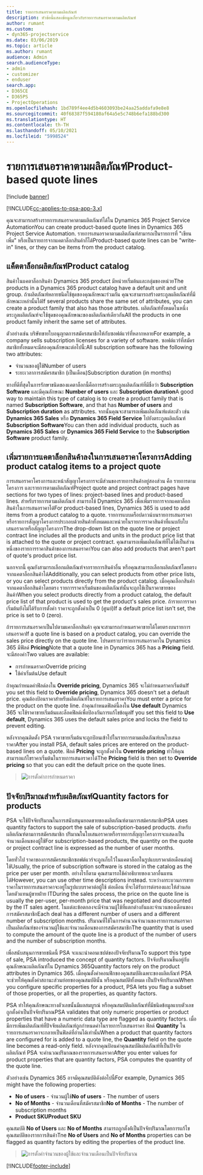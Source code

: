 ```yaml
---
title: รายการเสนอราคาตามผลิตภัณฑ์
description: หัวข้อนี้แสดงข้อมูลเกี่ยวกับรายการเสนอราคาตามผลิตภัณฑ์
author: rumant
ms.custom:
- dyn365-projectservice
ms.date: 03/06/2019
ms.topic: article
ms.author: rumant
audience: Admin
search.audienceType:
- admin
- customizer
- enduser
search.app:
- D365CE
- D365PS
- ProjectOperations
ms.openlocfilehash: 1bd789f4ee4d5b4603093be24aa25addafa9e8e8
ms.sourcegitcommit: 40f68387f594180af64a5e5c748b6efa188bd300
ms.translationtype: HT
ms.contentlocale: th-TH
ms.lasthandoff: 05/10/2021
ms.locfileid: "5998524"
---
```

# <a name="product-based-quote-lines"></a><span data-ttu-id="629e3-103">รายการเสนอราคาตามผลิตภัณฑ์</span><span class="sxs-lookup"><span data-stu-id="629e3-103">Product-based quote lines</span></span>

[!include [banner](../includes/psa-now-project-operations.md)]

[!INCLUDE[cc-applies-to-psa-app-3.x](../includes/cc-applies-to-psa-app-3x.md)]


<span data-ttu-id="629e3-104">คุณจะสามารถสร้างรายการเสนอราคาตามผลิตภัณฑ์ได้ใน Dynamics 365 Project Service Automation</span><span class="sxs-lookup"><span data-stu-id="629e3-104">You can create product-based quote lines in Dynamics 365 Project Service Automation.</span></span> <span data-ttu-id="629e3-105">รายการเสนอราคาตามผลิตภัณฑ์สามารถเป็นรายการที่ "เขียนเพิ่ม" หรือเป็นรายการจากแคตาล็อกสินค้าก็ได้</span><span class="sxs-lookup"><span data-stu-id="629e3-105">Product-based quote lines can be "write-in" lines, or they can be items from the product catalog.</span></span>

## <a name="product-catalog"></a><span data-ttu-id="629e3-106">แค็ตตาล็อกผลิตภัณฑ์</span><span class="sxs-lookup"><span data-stu-id="629e3-106">Product catalog</span></span>

<span data-ttu-id="629e3-107">สินค้าในแคตาล็อกสินค้า Dynamics 365 product มีหน่วยเริ่มต้นและกลุ่มของหน่วย</span><span class="sxs-lookup"><span data-stu-id="629e3-107">The products in a Dynamics 365 product catalog have a default unit and unit group.</span></span> <span data-ttu-id="629e3-108">ถ้าผลิตภัณฑ์หลายชนิดใช้ชุดของคุณลักษณะร่วมกัน คุณจะสามารถสร้างตระกูลผลิตภัณฑ์ที่มีลักษณะเหล่านั้นได้</span><span class="sxs-lookup"><span data-stu-id="629e3-108">If several products share the same set of attributes, you can create a product family that also has those attributes.</span></span> <span data-ttu-id="629e3-109">ผลิตภัณฑ์ทั้งหมดในหนึ่งตระกูลผลิตภัณฑ์จะใช้ชุดของคุณลักษณะของผลิตภัณฑ์เดียวกัน</span><span class="sxs-lookup"><span data-stu-id="629e3-109">All the products in one product family inherit the same set of attributes.</span></span>

<span data-ttu-id="629e3-110">ตัวอย่างเช่น บริษัทขายใบอนุญาตการสมัครสมาชิกให้กับซอฟต์แวร์ที่หลากหลาย</span><span class="sxs-lookup"><span data-stu-id="629e3-110">For example, a company sells subscription licenses for a variety of software.</span></span> <span data-ttu-id="629e3-111">ซอฟต์แวร์ที่สมัครสมาชิกทั้งหมดจะมีสองคุณลักษณะต่อไปนี้:</span><span class="sxs-lookup"><span data-stu-id="629e3-111">All subscription software has the following two attributes:</span></span>

- <span data-ttu-id="629e3-112">จำนวนของผู้ใช้</span><span class="sxs-lookup"><span data-stu-id="629e3-112">Number of users</span></span> 
- <span data-ttu-id="629e3-113">ระยะเวลาการสมัครสมาชิก (เป็นเดือน)</span><span class="sxs-lookup"><span data-stu-id="629e3-113">Subscription duration (in months)</span></span>

<span data-ttu-id="629e3-114">ทางที่ดีที่สุดในการรักษาขนิดของแคตาล็อกนี้คือการสร้างตระกูลผลิตภัณฑ์ที่มีชื่อว่า **Subscription Software** และมีคุณลักษณะ **Number of users** และ **Subscription duration**</span><span class="sxs-lookup"><span data-stu-id="629e3-114">A good way to maintain this type of catalog is to create a product family that is named **Subscription Software**, and that has **Number of users** and **Subscription duration** as attributes.</span></span> <span data-ttu-id="629e3-115">จากนั้นคุณจะสามารถเพิ่มผลิตภัณฑ์แต่ละตัว เช่น **Dynamics 365 Sales** หรือ **Dynamics 365 Field Service** ไปยังตระกูลผลิตภัณฑ์ **Subscription Software**</span><span class="sxs-lookup"><span data-stu-id="629e3-115">You can then add individual products, such as **Dynamics 365 Sales** or **Dynamics 365 Field Service** to the **Subscription Software** product family.</span></span>

## <a name="adding-product-catalog-items-to-a-project-quote"></a><span data-ttu-id="629e3-116">เพิ่มรายการแคตาล็อกสินค้าลงในการเสนอราคาโครงการ</span><span class="sxs-lookup"><span data-stu-id="629e3-116">Adding product catalog items to a project quote</span></span>

<span data-ttu-id="629e3-117">การเสนอราคาโครงการและหน้าสัญญาโครงการจะมีส่วนของรายการสินค้าอยู่สองส่วน คือ รายการตามโครงการ และรายการตามผลิตภัณฑ์</span><span class="sxs-lookup"><span data-stu-id="629e3-117">Project quote and project contract pages have sections for two types of lines: project-based lines and product-based lines.</span></span> <span data-ttu-id="629e3-118">สำหรับรายการตามผลิตภัณฑ์ สามารถใช้ Dynamics 365 เพื่อเพิ่มรายการจากแคตาล็อกสินค้าในการเสนอราคาได้</span><span class="sxs-lookup"><span data-stu-id="629e3-118">For product-based lines, Dynamics 365 is used to add items from a product catalog to a quote.</span></span> <span data-ttu-id="629e3-119">รายการแบบดร็อปดาวน์บนรายการเสนอราคาหรือรายการสัญญาโครงการประกอบด้วยสินค้าทั้งหมดและหน่วยในรายการราคาสินค้าที่แนบกับใบเสนอราคาหรือสัญญาโครงการ</span><span class="sxs-lookup"><span data-stu-id="629e3-119">The drop-down list on the quote line or project contract line includes all the products and units in the product price list that is attached to the quote or project contract.</span></span> <span data-ttu-id="629e3-120">คุณสามารถเพิ่มผลิตภัณฑ์ที่ไม่ได้เป็นส่วนหนึ่งของรายการราคาสินค้าของการเสนอราคา</span><span class="sxs-lookup"><span data-stu-id="629e3-120">You can also add products that aren't part of quote's product price list.</span></span>

<span data-ttu-id="629e3-121">นอกจากนี้ คุณยังสามารถเลือกผลิตภัณฑ์จากรายการสินค้าอื่น หรือคุณสามารถเลือกผลิตภัณฑ์โดยตรงจากแคตาล็อกสินค้าได้</span><span class="sxs-lookup"><span data-stu-id="629e3-121">Additionally, you can select products from other price lists, or you can select products directly from the product catalog.</span></span> <span data-ttu-id="629e3-122">เมื่อคุณเลือกสินค้าจากแคตาล็อกสินค้าโดยตรง รายการราคาเริ่มต้นของผลิตภัณฑ์นั้นจะถูกใช้เป็นราคาขายของสินค้า</span><span class="sxs-lookup"><span data-stu-id="629e3-122">When you select products directly from a product catalog, the default price list of that product is used to get the product's sales price.</span></span> <span data-ttu-id="629e3-123">ถ้ารายการราคาเริ่มต้นยังไม่ได้รับการตั้งค่า ราคาจะถูกตั้งค่าเป็น 0 (ศูนย์)</span><span class="sxs-lookup"><span data-stu-id="629e3-123">If a default price list isn't set, the price is set to 0 (zero).</span></span>

<span data-ttu-id="629e3-124">ถ้ารายการเสนอราคาเป็นไปตามแคาล็อกสินค้า คุณจะสามารถกำหนดราคาขายได้โดยตรงบนรายการเสนอราคา</span><span class="sxs-lookup"><span data-stu-id="629e3-124">If a quote line is based on a product catalog, you can override the sales price directly on the quote line.</span></span> <span data-ttu-id="629e3-125">โปรดทราบว่ารายการเสนอราคาใน Dynamics 365 มีฟิลด์ **Pricing**</span><span class="sxs-lookup"><span data-stu-id="629e3-125">Note that a quote line in Dynamics 365 has a **Pricing** field.</span></span> <span data-ttu-id="629e3-126">จะมีสองค่า</span><span class="sxs-lookup"><span data-stu-id="629e3-126">Two values are available:</span></span>

- <span data-ttu-id="629e3-127">การกำหนดราคา</span><span class="sxs-lookup"><span data-stu-id="629e3-127">Override pricing</span></span>  
- <span data-ttu-id="629e3-128">ใช้ค่าเริ่มต้น</span><span class="sxs-lookup"><span data-stu-id="629e3-128">Use default</span></span>

<span data-ttu-id="629e3-129">ถ้าคุณกำหนดค่าฟิลด์ลงใน **Override pricing**, Dynamics 365 จะไม่กำหนดราคาเริ่มต้น</span><span class="sxs-lookup"><span data-stu-id="629e3-129">If you set this field to **Override pricing**, Dynamics 365 doesn't set a default price.</span></span> <span data-ttu-id="629e3-130">คุณต้องป้อนราคาสำหรับผลิตภัณฑ์ในรายการเสนอราคา</span><span class="sxs-lookup"><span data-stu-id="629e3-130">You must enter a price for the product on the quote line.</span></span> <span data-ttu-id="629e3-131">ถ้าคุณกำหนดฟิลด์นี้ลงใน **Use default** Dynamics 365 จะใช้ราคาขายเริ่มต้นและล็อคฟิลด์เพื่อป้องกันการแก้ไขข้อมูล</span><span class="sxs-lookup"><span data-stu-id="629e3-131">If you set this field to **Use default**, Dynamics 365 uses the default sales price and locks the field to prevent editing.</span></span>

<span data-ttu-id="629e3-132">หลังจากคุณติดตั้ง PSA ราคาขายเริ่มต้นจะถูกป้อนเข้าไปในรายการตามผลิตภัณฑ์บนใบเสนอราคา</span><span class="sxs-lookup"><span data-stu-id="629e3-132">After you install PSA, default sales prices are entered on the product-based lines on a quote.</span></span> <span data-ttu-id="629e3-133">ฟิลด์ **Pricing** จะถูกตั้งค่าใน **Override pricing** ทำให้คุณสามารถแก้ไขราคาเริ่มต้นในรายการเสนอราคาได้</span><span class="sxs-lookup"><span data-stu-id="629e3-133">The **Pricing** field is then set to **Override pricing** so that you can edit the default price on the quote lines.</span></span>

> ![การตั้งค่าการกำหนดราคา](media/basic-guide-10.png)
 
## <a name="quantity-factors-for-products"></a><span data-ttu-id="629e3-135">ปัจจัยปริมาณสำหรับผลิตภัณฑ์</span><span class="sxs-lookup"><span data-stu-id="629e3-135">Quantity factors for products</span></span>

<span data-ttu-id="629e3-136">PSA จะใช้ปัจจัยปริมาณในการสนับสนุนยอดขายของผลิตภัณฑ์ตามการสม้ครสมาชิก</span><span class="sxs-lookup"><span data-stu-id="629e3-136">PSA uses quantity factors to support the sale of subscription-based products.</span></span> <span data-ttu-id="629e3-137">สำหรับผลิตภัณฑ์ตามการสมัครสมาชิก ปริมาณในใบเสนอราคาหรือรายการสัญญาโครงการจะแสดงเป็นจำนวนเดือนของผู้ใช้</span><span class="sxs-lookup"><span data-stu-id="629e3-137">For subscription-based products, the quantity on the quote or project contract line is expressed as the number of user months.</span></span>

<span data-ttu-id="629e3-138">โดยทั่วไป ราคาของการสมัครสมาชิกซอฟต์แวร์จะถูกเก็บไว้ในแคตาล็อกในรูปแบบราคาต่อเดือนต่อผู้ใช้</span><span class="sxs-lookup"><span data-stu-id="629e3-138">Usually, the price of subscription software is stored in the catalog as the price per user per month.</span></span> <span data-ttu-id="629e3-139">อย่างไรก็ตาม คุณสามารถใช้คำอธิบายของเวลาอื่นแทนได้</span><span class="sxs-lookup"><span data-stu-id="629e3-139">However, you can use other time descriptions instead.</span></span> <span data-ttu-id="629e3-140">ระหว่างกระบวนการขาย ราคาในรายการเสนอราคาจะอยู่ในรูปแบบราคาต่อผู้ใช้ ต่อเดือน ที่จะได้รับการต่อรองและให้ส่วนลดโดยตัวแทนผู้ขายฝ่าย IT</span><span class="sxs-lookup"><span data-stu-id="629e3-140">During the sales process, the price on the quote line is usually the per-user, per-month price that was negotiated and discounted by the IT sales agent.</span></span> <span data-ttu-id="629e3-141">ในแต่ละข้อตกลงจะมีจำนวนผู้ใช้ที่แตกต่างกันและจำนวนของเดือนของการสมัครสมาชิก</span><span class="sxs-lookup"><span data-stu-id="629e3-141">Each deal has a different number of users and a different number of subscription months.</span></span> <span data-ttu-id="629e3-142">ปริมาณที่ใช้ในการคำนวณจำนวนของรายการเสนอราคาเป็นผลิตภัณฑ์ของจำนวนผู้ใช้และจำนวนเดือนของการสมัครสมาชิก</span><span class="sxs-lookup"><span data-stu-id="629e3-142">The quantity that is used to compute the amount of the quote line is a product of the number of users and the number of subscription months.</span></span>

<span data-ttu-id="629e3-143">เพื่อสนับสนุนการขายชนิดนี้ PSA จะแนะนำคอนเซปต์ของปัจจัยปริมาณ</span><span class="sxs-lookup"><span data-stu-id="629e3-143">To support this type of sale, PSA introduced the concept of quantity factors.</span></span> <span data-ttu-id="629e3-144">ปัจจับปริมาณขึ้นอยู่กับคุณลักษณะผลิตภัณฑ์ใน Dynamics 365</span><span class="sxs-lookup"><span data-stu-id="629e3-144">Quantity factors rely on the product attributes in Dynamics 365.</span></span> <span data-ttu-id="629e3-145">เมื่อคุณตั้งค่าคอนฟิกของคุณสมบัติเฉพาะของผลิตภัณฑ์ PSA จะช่วยให้คุณตั้งค่าสถานะส่วนย่อยของคุณสมบัตินั้น หรือคุณสมบัติทั้งหมด เป็นปัจจัยปริมาณ</span><span class="sxs-lookup"><span data-stu-id="629e3-145">When you configure specific properties for a product, PSA lets you flag a subset of those properties, or all the properties, as quantity factors.</span></span>

<span data-ttu-id="629e3-146">PSA ทำให้คุณลักษณะทางตัวเลขนั้นมีผลสมบูรณ์ หรือคุณสมบัติผลิตภัณฑ์ที่มีชนิดข้อมูลแบบตัวเลขถูกตั้งค่าเป็นปัจจัยปริมาณ</span><span class="sxs-lookup"><span data-stu-id="629e3-146">PSA validates that only numeric properties or product properties that have a numeric data type are flagged as quantity factors.</span></span> <span data-ttu-id="629e3-147">เมื่อมีการเพิ่มผลิตภัณฑ์ที่ปัจจัยผลิตภัณฑ์ถูกกำหนดค่าในรายการใบเสนอราคา ฟิลด์ **Quantity** ในรายการเสนอราคาจะกลายเป็นฟิลด์ที่อ่านได้เท่านั้น</span><span class="sxs-lookup"><span data-stu-id="629e3-147">When a product that quantity factors are configured for is added to a quote line, the **Quantity** field on the quote line becomes a read-only field.</span></span> <span data-ttu-id="629e3-148">หลังจากคุณป้อนค่าคุณสมบัติผลิตภัณฑ์ที่เป็นปัจจัยผลิตภัณฑ์ PSA จะคำนวณปริมาณของรายการเสนอราคา</span><span class="sxs-lookup"><span data-stu-id="629e3-148">After you enter values for product properties that are quantity factors, PSA computes the quantity of the quote line.</span></span>

<span data-ttu-id="629e3-149">ตัวอย่างเช่น Dynamics 365 อาจมีคุณสมบัติดังต่อไปนี้</span><span class="sxs-lookup"><span data-stu-id="629e3-149">For example, Dynamics 365 might have the following properties:</span></span> 

- <span data-ttu-id="629e3-150">**No of users** - จำนวนผู้ใช้</span><span class="sxs-lookup"><span data-stu-id="629e3-150">**No of users** - The number of users</span></span> 
- <span data-ttu-id="629e3-151">**No of Months** - จำนวนเดือนที่สมัครสมาชิก</span><span class="sxs-lookup"><span data-stu-id="629e3-151">**No of Months** - The number of subscription months</span></span>
- <span data-ttu-id="629e3-152">**Product SKU**</span><span class="sxs-lookup"><span data-stu-id="629e3-152">**Product SKU**</span></span> 

<span data-ttu-id="629e3-153">คุณสมบัติ **No of Users** และ **No of Months** สามารถถูกตั้งค้่เป็นปัจจัยปริมาณโดยการแก้ไขคุณสมบัติของรายการสินค้า</span><span class="sxs-lookup"><span data-stu-id="629e3-153">Tne **No of Users** and **No of Months** properties can be flagged as quantity factors by editing the properties of the product line.</span></span> 

> ![การตั้งค่าจำนวนของผู้ใช้และจำนวนเดือนเป็นปัจจัยปริมาณ](media/basic-guide-11.png)
 


[!INCLUDE[footer-include](../includes/footer-banner.md)]